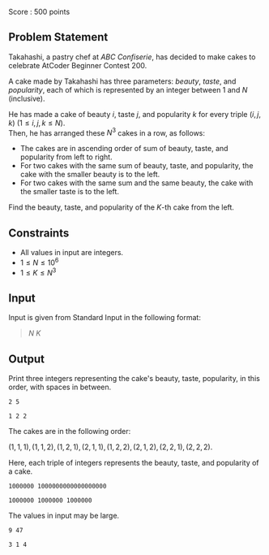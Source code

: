 Score : $500$ points

## Problem Statement

Takahashi, a pastry chef at *ABC Confiserie*, has decided to make cakes to celebrate AtCoder Beginner Contest 200.

A cake made by Takahashi has three parameters: *beauty*, *taste*, and *popularity*, each of which is represented by an integer between $1$ and $N$ (inclusive).

He has made a cake of beauty $i$, taste $j$, and popularity $k$ for every triple $(i,j,k)\ (1 \le i,j,k \le N)$.<br>
Then, he has arranged these $N^3$ cakes in a row, as follows:

- The cakes are in ascending order of sum of beauty, taste, and popularity from left to right.
- For two cakes with the same sum of beauty, taste, and popularity, the cake with the smaller beauty is to the left.
- For two cakes with the same sum and the same beauty, the cake with the smaller taste is to the left.

Find the beauty, taste, and popularity of the $K$-th cake from the left.

## Constraints

- All values in input are integers.
- $1 \le N \le 10^6$
- $1 \le K \le N^3$

## Input

Input is given from Standard Input in the following format:

> $N$ $K$

## Output

Print three integers representing the cake's beauty, taste, popularity, in this order, with spaces in between.

```input1
2 5
```

```output1
1 2 2
```

The cakes are in the following order:

$(1,1,1),(1,1,2),(1,2,1),(2,1,1),(1,2,2),(2,1,2),(2,2,1),(2,2,2)$.

Here, each triple of integers represents the beauty, taste, and popularity of a cake.

```input2
1000000 1000000000000000000
```

```output2
1000000 1000000 1000000
```

The values in input may be large.

```input3
9 47
```

```output3
3 1 4
```